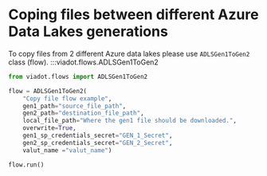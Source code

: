 # Coping files between different Azure Data Lakes generations

To copy files from 2 different Azure data lakes please use `ADLSGen1ToGen2` class (flow). 
:::viadot.flows.ADLSGen1ToGen2

```python
from viadot.flows import ADLSGen1ToGen2

flow = ADLSGen1ToGen2(
    "Copy file flow example",
    gen1_path="source_file_path",
    gen2_path="destination_file_path",
    local_file_path="Where the gen1 file should be downloaded.",
    overwrite=True,
    gen1_sp_credentials_secret="GEN_1_Secret",
    gen2_sp_credentials_secret="GEN_2_Secret",
    valut_name ="valut_name")

flow.run()
```

